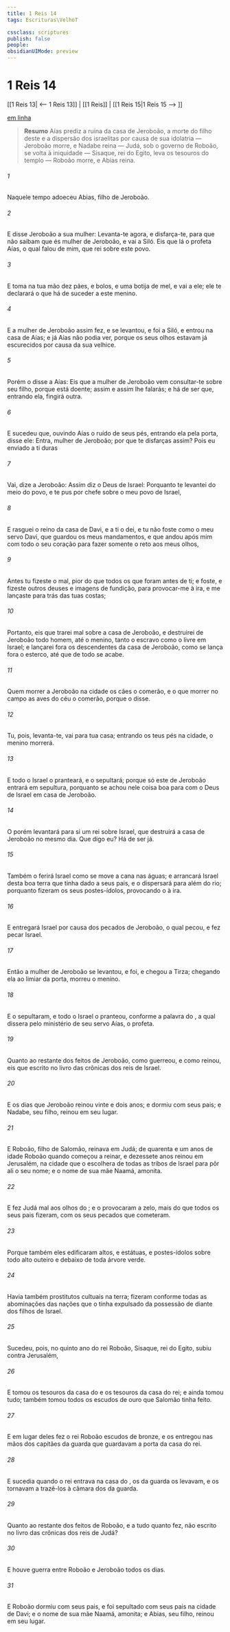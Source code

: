 ```yaml
---
title: 1 Reis 14
tags: Escrituras\VelhoT

cssclass: scriptures
publish: false
people:
obsidianUIMode: preview
---
```


# 1 Reis 14
[[1 Reis 13| <-- 1 Reis 13]] | [[1 Reis]] | [[1 Reis 15|1 Reis 15 --> ]]

[em linha](https://churchofjesuschrist.org/study/scriptures/ot/1-kgs/14?lang=por)

> __Resumo__
Aías prediz a ruína da casa de Jeroboão, a morte do filho deste e a dispersão dos israelitas por causa de sua idolatria — Jeroboão morre, e Nadabe reina — Judá, sob o governo de Roboão, se volta à iniquidade — Sisaque, rei do Egito, leva os tesouros do templo — Roboão morre, e Abias reina.

###### 1 
Naquele tempo adoeceu Abias, filho de Jeroboão.

###### 2 
E disse Jeroboão a sua mulher: Levanta-te agora, e disfarça-te, para que não saibam que és mulher de Jeroboão, e vai a Siló. Eis que lá  o profeta Aías, o qual falou de mim, que  rei sobre este povo.

###### 3 
E toma na tua mão dez pães, e bolos, e uma botija de mel, e vai a ele; ele te declarará o que há de suceder a este menino.

###### 4 
E a mulher de Jeroboão assim fez, e se levantou, e foi a Siló, e entrou na casa de Aías; e já Aías não podia ver, porque os seus olhos estavam já escurecidos por causa da sua velhice.

###### 5 
Porém o  disse a Aías: Eis que a mulher de Jeroboão vem consultar-te sobre seu filho, porque está doente; assim e assim lhe falarás; e há de ser que, entrando ela, fingirá  outra.

###### 6 
E sucedeu que, ouvindo Aías o ruído de seus pés, entrando ela pela porta, disse ele: Entra, mulher de Jeroboão; por que te disfarças assim? Pois eu  enviado a ti  duras 

###### 7 
Vai, dize a Jeroboão: Assim diz o  Deus de Israel: Porquanto te levantei do meio do povo, e te pus por chefe sobre o meu povo de Israel,

###### 8 
E rasguei o reino da casa de Davi, e a ti o dei, e tu não foste como o meu servo Davi, que guardou os meus mandamentos, e que andou após mim com todo o seu coração para fazer somente o  reto aos meus olhos,

###### 9 
Antes tu fizeste o mal, pior do que todos os que foram antes de ti; e foste, e fizeste outros deuses e imagens de fundição, para provocar-me à ira, e me lançaste para trás das tuas costas;

###### 10 
Portanto, eis que trarei mal sobre a casa de Jeroboão, e destruirei de Jeroboão todo homem, até o menino, tanto o escravo como o livre em Israel; e lançarei fora os descendentes da casa de Jeroboão, como se lança fora o esterco, até que de todo se acabe.

###### 11 
Quem morrer a Jeroboão na cidade os cães o comerão, e o que morrer no campo as aves do céu o comerão, porque o   disse.

###### 12 
Tu, pois, levanta-te,  vai para tua casa; entrando os teus pés na cidade, o menino morrerá.

###### 13 
E todo o Israel o pranteará, e o sepultará; porque só este de Jeroboão entrará em sepultura, porquanto se achou nele coisa boa para com o  Deus de Israel em casa de Jeroboão.

###### 14 
O  porém levantará para si um rei sobre Israel, que destruirá a casa de Jeroboão no mesmo dia. Que digo eu? Há de ser já.

###### 15 
Também o  ferirá Israel como se move a cana nas águas; e arrancará Israel desta boa terra que tinha dado a seus pais, e o dispersará para além do rio; porquanto fizeram os seus postes-ídolos, provocando o  à ira.

###### 16 
E entregará Israel por causa dos pecados de Jeroboão, o qual pecou, e fez pecar Israel.

###### 17 
Então a mulher de Jeroboão se levantou, e foi, e chegou a Tirza; chegando ela ao limiar da porta, morreu o menino.

###### 18 
E o sepultaram, e todo o Israel o pranteou, conforme a palavra do , a qual dissera pelo ministério de seu servo Aías, o profeta.

###### 19 
Quanto ao restante dos feitos de Jeroboão, como guerreou, e como reinou, eis que  escrito no livro das crônicas dos reis de Israel.

###### 20 
E  os dias que Jeroboão reinou vinte e dois anos; e dormiu com seus pais; e Nadabe, seu filho, reinou em seu lugar.

###### 21 
E Roboão, filho de Salomão, reinava em Judá; de quarenta e um anos de idade  Roboão quando começou a reinar, e dezessete anos reinou em Jerusalém, na cidade que o  escolhera de todas as tribos de Israel para pôr ali o seu nome; e  o nome de sua mãe Naamá, amonita.

###### 22 
E fez Judá  mal aos olhos do ; e o provocaram a zelo, mais do que todos os seus pais fizeram, com os seus pecados que cometeram.

###### 23 
Porque também eles edificaram altos, e estátuas, e postes-ídolos sobre todo alto outeiro e debaixo de toda árvore verde.

###### 24 
Havia também prostitutos cultuais na terra; fizeram conforme todas as abominações das nações que o  tinha expulsado da  possessão de diante dos filhos de Israel.

###### 25 
Sucedeu, pois,  no quinto ano do rei Roboão, Sisaque, rei do Egito, subiu contra Jerusalém,

###### 26 
E tomou os tesouros da casa do  e os tesouros da casa do rei; e ainda tomou tudo; também tomou todos os escudos de ouro que Salomão tinha feito.

###### 27 
E em lugar deles fez o rei Roboão escudos de bronze, e os entregou nas mãos dos capitães da guarda que guardavam a porta da casa do rei.

###### 28 
E sucedia  quando o rei entrava na casa do , os da guarda os levavam, e os tornavam a trazê-los à câmara dos da guarda.

###### 29 
Quanto ao restante dos feitos de Roboão, e a tudo quanto fez,  não  escrito no livro das crônicas dos reis de Judá?

###### 30 
E houve guerra entre Roboão e Jeroboão todos os  dias.

###### 31 
E Roboão dormiu com seus pais, e foi sepultado com seus pais na cidade de Davi; e  o nome de sua mãe Naamá, amonita; e Abias, seu filho, reinou em seu lugar.

